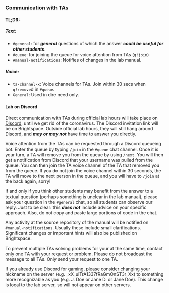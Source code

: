 ### Communication with TAs

#### TL;DR:

##### Text:

* `#general`: for ***general*** questions of which the answer ***could be useful
  for other students***.
* `#queue`: for joining the queue for voice attention from TAs (`q!join`)
* `#manual-notifications`: Notifies of changes in the lab manual.

##### Voice:

* `ta-channel-x`: Voice channels for TAs. Join within 30 secs when `q!remove`d
  in `#queue`.
* `General`: Used in dire need only.

#### Lab on Discord

Direct communication with TAs during official lab hours will take place on
[Discord], until we get rid of the coronavirus. The Discord invitation link will
be on Brightspace. Outside official lab hours, they will still hang around
Discord, and ***may or may not*** have time to answer you directly.

Voice attention from the TAs can be requested through a Discord queueing bot.
Enter the queue by typing `/join` in the `#queue` chat channel. Once it is your
turn, a TA will remove you from the queue by using `/next`. You will then get a
notification from Discord that your username was pulled from the queue. You can
then join the TA voice channel of the TA that removed you from the queue. If you
do not join the voice channel within 30 seconds, the TA will move to the next
person in the queue, and you will have to `/join` at the back again, sorry!

If and only if you think other students may benefit from the answer to a textual
question (perhaps something is unclear in the lab manual), please ask your
question in the `#general` chat, so all students can observe our reply. Just to
be clear: this ***does not*** include advice on your specific approach. Also, do
not copy and paste large portions of code in the chat.

Any activity at the source repository of the manual will be notified
on `#manual-notifications`. Usually these include small clarifications.
Significant changes or important hints will also be published on Brightspace.

To prevent multiple TAs solving problems for your at the same time, contact only
one TA with your request or problem. Please do not broadcast the message to all
TAs. Only send your request to one TA.

If you already use Discord for gaming, please consider changing your nickname on
the server (e.g. \_xX\_ulTrA1337fRaGmOnST3r_Xx) to something more recognizable
as you (e.g. J. Doe or Jane D. or Jane Doe). This change is local to the lab
server, so will not appear on other servers.

[discord]: https://discord.com/
